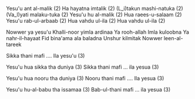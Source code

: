 Yesu&#39;u ant al-malik (2)
Ha hayatna imtalik  (2)
(L_i)takun mashi-natuka  (2)
(Va_l)yati malaku-tuka  (2)
Yesu&#39;u hu al-malik  (2)
Hua raees-u-salaam  (2)
Yesu&#39;u rab-ul-arbaab  (2)
Hua vahdu ul-ila  (2)
Hua vahdu ul-ila  (2)

Nowwer ya yesu&#39;u
Khalli-noor yimla ardinaa
Ya rooh-allah
Imla kuloobna
Ya nahr-il-hayaat
Fid bina&#39;ama ala baladna
Unshur kilmitak
Nowwer leen-al-tareek

Sikka thani mafi  ….  Ila yesu&#39;u   (3)

Yesu&#39;u hua sikka tha duniya  (3)
Sikka thani mafi … ila yesua  (3)

Yesu&#39;u hua nooru tha duniya  (3)
Nooru thani mafi …. Ila yesua   (3)

Yesu&#39;u hu-al-babu tha issamaa  (3)
Bab-ul-thani mafi  …  ila yesua  (3)
